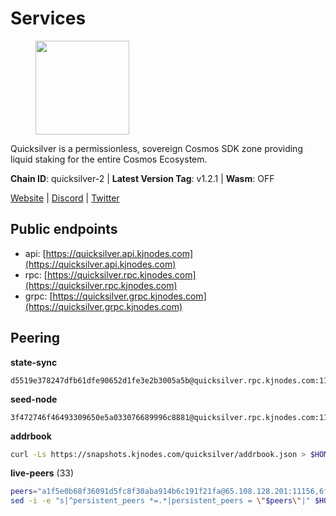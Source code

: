 # Services

<figure><img src="https://raw.githubusercontent.com/kj89/testnet_manuals/main/pingpub/logos/quicksilver.png" width="150" alt=""><figcaption></figcaption></figure>

Quicksilver is a permissionless, sovereign Cosmos SDK zone providing liquid staking for the entire Cosmos Ecosystem.

**Chain ID**: quicksilver-2 | **Latest Version Tag**: v1.2.1 | **Wasm**: OFF

[Website](https://quicksilver.zone) | [Discord](https://discord.gg/quicksilverprotocol) | [Twitter](https://twitter.com/quicksilverzone)


## Public endpoints

* api: [https://quicksilver.api.kjnodes.com](https://quicksilver.api.kjnodes.com)
* rpc: [https://quicksilver.rpc.kjnodes.com](https://quicksilver.rpc.kjnodes.com)
* grpc: [https://quicksilver.grpc.kjnodes.com](https://quicksilver.grpc.kjnodes.com)

## Peering

**state-sync**

```text
d5519e378247dfb61dfe90652d1fe3e2b3005a5b@quicksilver.rpc.kjnodes.com:11656
```

**seed-node**

```text
3f472746f46493309650e5a033076689996c8881@quicksilver.rpc.kjnodes.com:11659
```

**addrbook**
```bash
curl -Ls https://snapshots.kjnodes.com/quicksilver/addrbook.json > $HOME/.quicksilverd/config/addrbook.json
```

**live-peers** (33)
```bash
peers="a1f5e0b68f36091d5fc8f30aba914b6c191f21fa@65.108.128.201:11156,6f7f00cc445627c68435d0c27394afab5fb41919@65.21.200.224:11156,f73b2b887e7d1c01a3d753db359a0058e634e767@65.108.201.154:2090,4a550b5e8bfa7260e6775ea3ebd61f36f1480fa4@65.109.37.58:12656,5f0c0411e34e1c7d0b9c53749d90a923b5e8c625@65.21.133.125:35656,ee14b4bbeb436056952c8e4e7c84826dfb92143b@65.109.105.17:26656,ef1cb5bff5b76957f02636a30d5d85d861a35dbe@65.109.92.240:21026,4559f4c24037bfad4791b2a6d6d5c769a16cad53@65.109.92.79:15656,162325861a80df7709aeacb1cbb52e033ba6438e@65.109.82.249:31656,0c1d930abb6561cab37b9df5bc6af285e311ab0f@65.108.109.240:26656,bbb6a02a90ef98975525d9bd7137511e18edddc1@141.95.99.81:26656,0b9833206c8967ac8ac0e1a407bedfe378b1a5f3@5.135.140.46:26656,0a3860f9d3c27b34910fe8660240ae55699b55c2@84.244.95.245:26656,71b753819eb653e99e6a825b80af20ca9bccb087@135.125.163.63:24666,ebafaa0d0087ecfc785b095d6a91a67a12eecd80@5.9.100.25:26656,43b97f492bf47b455b7b275c396b1840f4eb336d@142.132.139.101:26656,9bd2b7e39fb0d823402f22c90e3000fdf3cd05bf@88.99.104.180:26656,6785dbb8a0138600e0e0faaa77baa375451b38bb@162.55.132.48:15620,3a5d0b97feb595375c24665dcf17d793be129e8b@51.89.155.2:28656,ae353518e6009eb48d80ccf6a006a9644e9dd309@146.19.24.101:26656,c0beca70dbd3ef5bb433f7aa280d56d2a150bbd3@95.214.52.144:26656,1fa96b3e411a4ec5c6dd54389b6e7dff034f45c9@91.223.3.188:26656,063cc6b75194c4f943d32c549667ba210a7f2de1@195.3.222.240:26856,8b7b58ba8850175fea561851a2d525bdb0076c8d@206.72.198.246:26656,8dde859ce090bc669f028edfc69ccdaa973614ea@35.198.192.234:26656,eb5f2e57f6c69d1a37baad737248287666acba58@164.92.75.85:31786,e0c595bd21c4f08391b5c2a4736d1be9d907133c@65.108.229.102:35656,3394976851c8a06002989572119925f6d839a980@51.195.234.250:26656,96bd0e87a5e5b88e8ce637aa3c7aa4f4803b1d03@51.195.234.240:26656,644ab79faf40192e874a9852d147d1897f3fd38f@165.232.68.110:26656,602700ce2ed57b2176514ec2ecbda079caa7a536@178.170.40.28:15620,9bb9b69768308bbaf2edc092a4b6cea76490422a@176.9.98.24:30572,0453c08d4e19d9a310961d7a64c2c1dda9fc5616@95.214.53.37:26656"
sed -i -e "s|^persistent_peers *=.*|persistent_peers = \"$peers\"|" $HOME/.quicksilverd/config/config.toml
```
